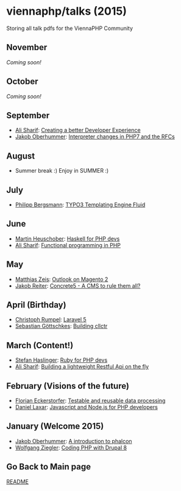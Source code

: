 viennaphp/talks (2015)
================

Storing all talk pdfs for the ViennaPHP Community 

November
-------
*Coming soon!*

October
-------
*Coming soon!*
<!-- * [ Patrik Karisch](): [Bartacus - Modernizing legacy CMS applications with Symfony]() --> 


September
---------

* [Ali Sharif](https://medium.com/@sharifsbeat): [Creating a better Developer Experience]()
* [Jakob Oberhummer](https://at.linkedin.com/pub/jakob-oberhummer/5b/b71/643): [Interpreter changes in PHP7 and the RFCs](../201509/00-php7-talk-slides.pdf)


August
------

* Summer break :) Enjoy in SUMMER :)
 
 
July
-----

* [Philipp Bergsmann](https://github.com/phbergsmann): [TYPO3 Templating Engine Fluid]()



June
-----

* [Martin Heuschober](https://github.com/epsilonhalbe): [Haskell for PHP devs](../201506/00-haskell-for-php-devs)
* [Ali Sharif](): [Functional programming in PHP](../201506)


May
----

* [Matthias Zeis](http://www.matthias-zeis.com/): [Outlook on Magento 2](../201505/01-outlook-on-magento-2.pdf)
* [Jakob Reiter](https://github.com/JakobReiter/): [Concrete5 - A CMS to rule them all?](../201505/03-concrete5-a-cms-to-rule-them-all.pdf)

      
      
April (Birthday)
------

* [Christoph Rumpel](): [Laravel 5](../201504/00-hello-laravel.pdf)
* [Sebastian Göttschkes](): [Building cllctr](../201504/01-building-cllctr.pdf)


March (Content!)
-----

* [Stefan Haslinger](): [Ruby for PHP devs](../201504/)
* [Ali Sharif](): [Building a lightweight Restful Api on the fly](../201504/)


February (Visions of the future)
--------

* [Florian Eckerstorfer](): [Testable and reusable data processing](../201502/01-testable-and-reusable-data-processing.pdf)
* [Daniel Laxar](): [Javascript and Node.js for PHP developers](../201502/02-JavaScript-for-PHP-developers-links.pdf)


January (Welcome 2015)
--------

* [Jakob Oberhummer](): [A introduction to phalcon](../201501/01_phalcon.txt)
* [Wolfgang Ziegler](): [Coding PHP with Drupal 8](../201501/00-coding-with-drupal8.pdf)
  
  
 
## Go Back to Main page 

[README](../talks/README.md)  
